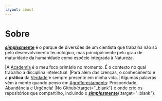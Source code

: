 ```yaml
---
layout: about
---
```

# Sobre

[***simples*mente**]() é o parque de diversões de um cientista que trabalha não só pelo desenvolvimento tecnológico, mas principalmente pelo grau de maturidade da humanidade como espécie integrada à Natureza.

|A [Academia](academia) é o meu foco primário no momento. É o contexto no qual trabalho a disciplina intelectual.
|Para além das crenças, o conhecimento e a **prática** da [Verdade](verdade) é sempre presente em minha vida.
|Algumas palavras vêm à mente quando penso em [Agroflorestamento](agroflorestamento): Prosperidade, Abundância e Urgência!
|No [Github](https://github.com/arthurpaulino){:target="_blank"} é onde crio os repositórios que compartilho, incluindo o [***simples*mente**](https://github.com/arthurpaulino/arthurpaulino.github.io){:target="_blank"}.
